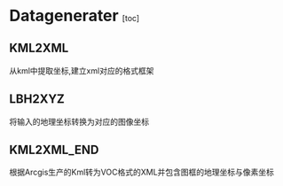 <font style="font-size:2em;font-weight:bold;"> Datagenerater </font>
[toc]
## KML2XML
从kml中提取坐标,建立xml对应的格式框架
## LBH2XYZ
将输入的地理坐标转换为对应的图像坐标
## KML2XML_END
根据Arcgis生产的Kml转为VOC格式的XML并包含图框的地理坐标与像素坐标
